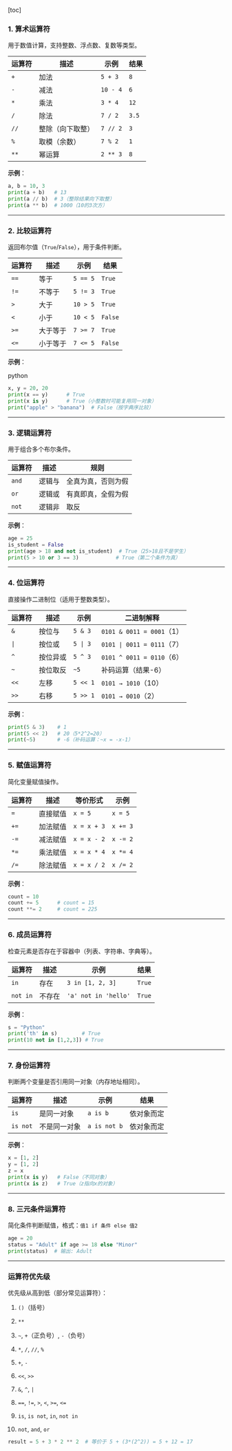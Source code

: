[toc]

### 1. **算术运算符**

用于数值计算，支持整数、浮点数、复数等类型。

|运算符|描述|示例|结果|
|---|---|---|---|
|`+`|加法|`5 + 3`|`8`|
|`-`|减法|`10 - 4`|`6`|
|`*`|乘法|`3 * 4`|`12`|
|`/`|除法|`7 / 2`|`3.5`|
|`//`|整除（向下取整）|`7 // 2`|`3`|
|`%`|取模（余数）|`7 % 2`|`1`|
|`**`|幂运算|`2 ** 3`|`8`|

**示例**：
```python
a, b = 10, 3
print(a + b)   # 13
print(a // b)  # 3（整除结果向下取整）
print(a ** b)  # 1000（10的3次方）
```
---

### 2. **比较运算符**

返回布尔值（`True`/`False`），用于条件判断。

|运算符|描述|示例|结果|
|---|---|---|---|
|`==`|等于|`5 == 5`|`True`|
|`!=`|不等于|`5 != 3`|`True`|
|`>`|大于|`10 > 5`|`True`|
|`<`|小于|`10 < 5`|`False`|
|`>=`|大于等于|`7 >= 7`|`True`|
|`<=`|小于等于|`7 <= 5`|`False`|

**示例**：

python

```python
x, y = 20, 20
print(x == y)      # True
print(x is y)      # True（小整数时可能复用同一对象）
print("apple" > "banana")  # False（按字典序比较）
```

---

### 3. **逻辑运算符**

用于组合多个布尔条件。

|运算符|描述|规则|
|---|---|---|
|`and`|逻辑与|全真为真，否则为假|
|`or`|逻辑或|有真即真，全假为假|
|`not`|逻辑非|取反|

**示例**：

`````python
age = 25
is_student = False
print(age > 18 and not is_student)  # True（25>18且不是学生）
print(5 > 10 or 3 == 3)            # True（第二个条件为真）
`````

---

### 4. **位运算符**

直接操作二进制位（适用于整数类型）。

|运算符|描述|示例|二进制解释|
|---|---|---|---|
|`&`|按位与|`5 & 3`|`0101 & 0011 = 0001`（1）|
|`\|`|按位或|`5 \| 3`|`0101 \| 0011 = 0111`（7）|
|`^`|按位异或|`5 ^ 3`|`0101 ^ 0011 = 0110`（6）|
|`~`|按位取反|`~5`|补码运算（结果-6）|
|`<<`|左移|`5 << 1`|`0101 → 1010`（10）|
|`>>`|右移|`5 >> 1`|`0101 → 0010`（2）|

**示例**：

```python
print(5 & 3)    # 1
print(5 << 2)   # 20（5*2^2=20）
print(~5)       # -6（补码运算：~x = -x-1）
```

---

### 5. **赋值运算符**

简化变量赋值操作。

|运算符|描述|等价形式|示例|
|---|---|---|---|
|`=`|直接赋值|`x = 5`|`x = 5`|
|`+=`|加法赋值|`x = x + 3`|`x += 3`|
|`-=`|减法赋值|`x = x - 2`|`x -= 2`|
|`*=`|乘法赋值|`x = x * 4`|`x *= 4`|
|`/=`|除法赋值|`x = x / 2`|`x /= 2`|

**示例**：

```python
count = 10
count += 5      # count = 15
count **= 2     # count = 225
```



---

### 6. **成员运算符**

检查元素是否存在于容器中（列表、字符串、字典等）。

|运算符|描述|示例|结果|
|---|---|---|---|
|`in`|存在|`3 in [1, 2, 3]`|`True`|
|`not in`|不存在|`'a' not in 'hello'`|`True`|

**示例**：

`````python
s = "Python"
print('th' in s)        # True
print(10 not in [1,2,3]) # True
`````

---

### 7. **身份运算符**

判断两个变量是否引用同一对象（内存地址相同）。

|运算符|描述|示例|结果|
|---|---|---|---|
|`is`|是同一对象|`a is b`|依对象而定|
|`is not`|不是同一对象|`a is not b`|依对象而定|

**示例**：

`````python
x = [1, 2]
y = [1, 2]
z = x
print(x is y)   # False（不同对象）
print(x is z)   # True（z指向x的对象）
`````

---

### 8. **三元条件运算符**

简化条件判断赋值，格式：`值1 if 条件 else 值2`

`````python
age = 20
status = "Adult" if age >= 18 else "Minor"
print(status)  # 输出: Adult
`````

---

### 运算符优先级

优先级从高到低（部分常见运算符）：

1. `()`（括号）
   
2. `**`
   
3. `~`, `+`（正负号）, `-`（负号）
   
4. `*`, `/`, `//`, `%`
   
5. `+`, `-`
   
6. `<<`, `>>`
   
7. `&`, `^`, `|`
   
8. `==`, `!=`, `>`, `<`, `>=`, `<=`
   
9. `is`, `is not`, `in`, `not in`
   
10. `not`, `and`, `or`
    

```python
result = 5 + 3 * 2 ** 2  # 等价于 5 + (3*(2^2)) = 5 + 12 = 17
```


